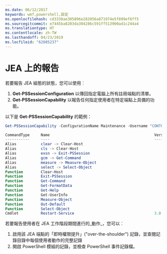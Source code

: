 ```yaml
---
ms.date: 06/12/2017
keywords: wmf,powershell,設定
ms.openlocfilehash: cd3338ae305896e282056a871974e5f899ef6ff5
ms.sourcegitcommit: e7445ba8203da304286c591ff513900ad1c244a4
ms.translationtype: HT
ms.contentlocale: zh-TW
ms.lasthandoff: 04/23/2019
ms.locfileid: "62085237"
---
```

# <a name="reporting-on-jea"></a>JEA 上的報告

若要報告 JEA 組態的狀態，您可以使用︰

1. **Get-PSSessionConfiguration** 以傳回指定電腦上所有註冊端點的清單。
2. **Get-PSSessionCapability** 以報告任何指定使用者在特定端點上具備的功能。

以下是 **Get-PSSessionCapability** 的範例：

```powershell
Get-PSSessionCapability -ConfigurationName Maintenance -Username "CONTOSO\JohnDoe"

CommandType     Name                                               Version    Source
-----------     ----                                               -------    ------
Alias           clear -> Clear-Host
Alias           cls -> Clear-Host
Alias           exsn -> Exit-PSSession
Alias           gcm -> Get-Command
Alias           measure -> Measure-Object
Alias           select -> Select-Object
Function        Clear-Host
Function        Exit-PSSession
Function        Get-Command
Function        Get-FormatData
Function        Get-Help
Function        Get-UserInfo
Function        Measure-Object
Function        Out-Default
Function        Select-Object
Cmdlet          Restart-Service                                    3.0.0.0 Microsof...
```

若要報告使用者在 JEA 工作階段期間進行的_動作_，您可以︰

1. 啟用該 JEA 端點的「即時權限提升」("over-the-shoulder") 記錄，並查閱記錄目錄中每個使用者動作的完整記錄
2. 開啟 PowerShell 模組的記錄，並檢查 PowerShell 事件記錄檔。